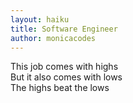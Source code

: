 ```yaml
---
layout: haiku
title: Software Engineer
author: monicacodes
---
```


This job comes with highs<br>
But it also comes with lows<br>
The highs beat the lows<br>
